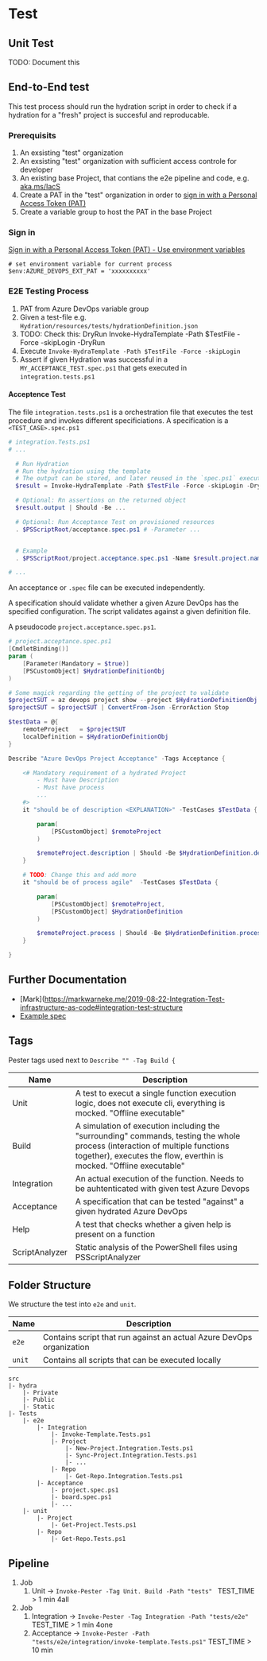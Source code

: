 # Test

## Unit Test

TODO: Document this

## End-to-End test

This test process should run the hydration script in order to check if a hydration for a "fresh" project is succesful and reproducable.

### Prerequisits

1. An exsisting "test" organization
2. An exsisting "test" organization with sufficient access controle for developer
3. An existing base Project, that contians the e2e pipeline and code, e.g. [aka.ms/IacS](https://aka.ms/iacs)
4. Create a PAT in the "test" organization in order to [sign in with a Personal Access Token (PAT)](https://docs.microsoft.com/en-us/azure/devops/cli/log-in-via-pat?view=azure-devops&tabs=windows#use-environment-variables)
5. Create a variable group to host the PAT in the base Project

### Sign in 

[Sign in with a Personal Access Token (PAT) - Use environment variables](https://docs.microsoft.com/en-us/azure/devops/cli/log-in-via-pat?view=azure-devops&tabs=windows#use-environment-variables)

```
# set environment variable for current process
$env:AZURE_DEVOPS_EXT_PAT = 'xxxxxxxxxx'
```

### E2E Testing Process

1. PAT from Azure DevOps variable group
2. Given a test-file e.g. `Hydration/resources/tests/hydrationDefinition.json`
3. TODO: Check this: DryRun Invoke-HydraTemplate -Path $TestFile -Force -skipLogin -DryRun 
4. Execute `Invoke-HydraTemplate -Path $TestFile -Force -skipLogin`
5. Assert if given Hydration was successful in a `MY_ACCEPTANCE_TEST.spec.ps1` that gets executed in `integration.tests.ps1`


#### Acceptence Test

The file `integration.tests.ps1` is a orchestration file that executes the test procedure and invokes different specificiations. A specification is a `<TEST_CASE>.spec.ps1`

```powershell
# integration.Tests.ps1  
# ...

  # Run Hydration
  # Run the hydration using the template
  # The output can be stored, and later reused in the `spec.ps1` execution
  $result = Invoke-HydraTemplate -Path $TestFile -Force -skipLogin -DryRun 

  # Optional: Rn assertions on the returned object
  $result.output | Should -Be ...

  # Optional: Run Acceptance Test on provisioned resources
  . $PSScriptRoot/acceptance.spec.ps1 # -Parameter ...


  # Example
  . $PSScriptRoot/project.acceptance.spec.ps1 -Name $result.project.name -Org $OrgName

# ...
```

An acceptance or `.spec` file can be executed independently.

A specification should validate whether a given Azure DevOps has the specified configuration. The script validates against a given definition file.

A pseudocode `project.acceptance.spec.ps1`.

```powershell
# project.acceptance.spec.ps1
[CmdletBinding()]
param (
    [Parameter(Mandatory = $true)]
    [PSCustomObject] $HydrationDefinitionObj
)

# Some magick regarding the getting of the project to validate
$projectSUT = az devops project show --project $HydrationDefinitionObj.projectName --org ('https://dev.azure.com/{0}' -f $HydrationDefinitionObj.organizationName)  -o json
$projectSUT = $projectSUT | ConvertFrom-Json -ErrorAction Stop

$testData = @{
    remoteProject   = $projectSUT
    localDefinition = $HydrationDefinitionObj
}

Describe "Azure DevOps Project Acceptance" -Tags Acceptance {

    <# Mandatory requirement of a hydrated Project
        - Must have Description
        - Must have process
        ...
    #>
    it "should be of description <EXPLANATION>" -TestCases $TestData {

        param(
            [PSCustomObject] $remoteProject
        )

        $remoteProject.description | Should -Be $HydrationDefinition.description
    }

    # TODO: Change this and add more
    it "should be of process agile"  -TestCases $TestData {

        param(
            [PSCustomObject] $remoteProject,
            [PSCustomObject] $HydrationDefinition
        )

        $remoteProject.process | Should -Be $HydrationDefinition.process
    }

}

```
## Further Documentation

- [Mark](https://markwarneke.me/2019-08-22-Integration-Test-infrastructure-as-code#integration-test-structure
- [Example spec](https://github.com/MarkWarneke/markwarneke.github.io/blob/master/code/adls.acceptance.spec.ps1)


## Tags

Pester tags used next to `Describe "" -Tag Build { `

| Name | Description |
| --- | ---|
| Unit | A test to execut a single function execution logic, does not execute cli, everything is mocked. "Offline executable" |
| Build | A simulation of execution including the "surrounding" commands, testing the whole process (interaction of multiple functions together), executes the flow, everthin is mocked. "Offline executable" |
| Integration | An actual execution of the function. Needs to be auhtenticated with given test Azure Devops |
| Acceptance | A specification that can be tested "against" a given hydrated Azure DevOps |
| Help | A test that checks whether a given help is present on a function | 
| ScriptAnalyzer| Static analysis of the PowerShell files using PSScriptAnalyzer | 


## Folder Structure

We structure the test into `e2e` and `unit`. 

| Name | Description|
| --- | ---| 
| `e2e` | Contains script that run against an actual Azure DevOps organization | 
| `unit` | Contains all scripts that can be executed locally |


```
src
|- hydra
    |- Private
    |- Public
    |- Static
|- Tests
    |- e2e
        |- Integration
            |- Invoke-Template.Tests.ps1
            |- Project
                |- New-Project.Integration.Tests.ps1
                |- Sync-Project.Integration.Tests.ps1
                |- ...
            |- Repo
                |- Get-Repo.Integration.Tests.ps1
        |- Acceptance
            |- project.spec.ps1
            |- board.spec.ps1
            |- ...
    |- unit
        |- Project
            |- Get-Project.Tests.ps1
        |- Repo
            |- Get-Repo.Tests.ps1
```


## Pipeline

1. Job
   1. Unit -> `Invoke-Pester -Tag Unit. Build -Path "tests" `  TEST_TIME > 1 min 4all
2. Job
   1. Integration -> `Invoke-Pester -Tag Integration -Path "tests/e2e" `        TEST_TIME > 1 min 4one
   2. Acceptance  -> `Invoke-Pester -Path "tests/e2e/integration/invoke-template.Tests.ps1"`     TEST_TIME > 10 min